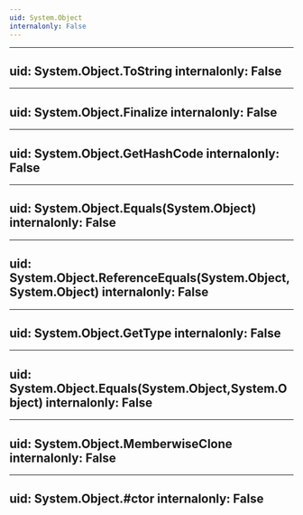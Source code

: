 ```yaml
---
uid: System.Object
internalonly: False
---
```


---
uid: System.Object.ToString
internalonly: False
---

---
uid: System.Object.Finalize
internalonly: False
---

---
uid: System.Object.GetHashCode
internalonly: False
---

---
uid: System.Object.Equals(System.Object)
internalonly: False
---

---
uid: System.Object.ReferenceEquals(System.Object,System.Object)
internalonly: False
---

---
uid: System.Object.GetType
internalonly: False
---

---
uid: System.Object.Equals(System.Object,System.Object)
internalonly: False
---

---
uid: System.Object.MemberwiseClone
internalonly: False
---

---
uid: System.Object.#ctor
internalonly: False
---
